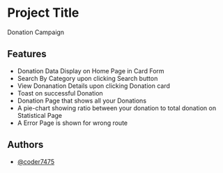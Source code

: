
# Project Title

Donation Campaign


## Features

- Donation Data Display on Home Page in Card Form
- Search By Category upon clicking Search button
- View Donanation Details upon clicking Donation card
- Toast on successful Donation
- Donation Page that shows all your Donations
- A pie-chart showing ratio between your donation to total donation on Statistical Page
- A Error Page is shown for wrong route


## Authors

- [@coder7475](https://github.com/coder7475)

